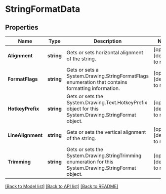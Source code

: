# StringFormatData

## Properties
Name | Type | Description | Notes
------------ | ------------- | ------------- | -------------
**Alignment** | **string** | Gets or sets horizontal alignment of the string. | [optional] [default to null]
**FormatFlags** | **string** | Gets or sets a System.Drawing.StringFormatFlags enumeration that contains formatting information. | [optional] [default to null]
**HotkeyPrefix** | **string** | Gets or sets the System.Drawing.Text.HotkeyPrefix object for this System.Drawing.StringFormat object. | [optional] [default to null]
**LineAlignment** | **string** | Gets or sets the vertical alignment of the string. | [optional] [default to null]
**Trimming** | **string** | Gets or sets the System.Drawing.StringTrimming enumeration for this System.Drawing.StringFormat object. | [optional] [default to null]

[[Back to Model list]](../README.md#documentation-for-models) [[Back to API list]](../README.md#documentation-for-api-endpoints) [[Back to README]](../README.md)


